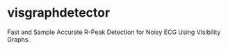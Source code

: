# visgraphdetector
Fast and Sample Accurate R-Peak Detection for Noisy ECG Using Visibility Graphs.

